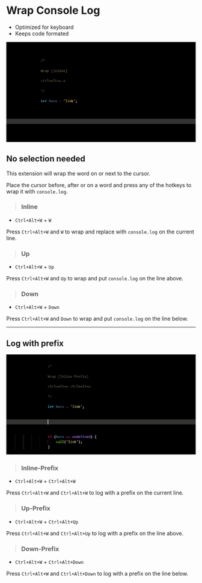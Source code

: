 # Wrap Console Log

* Optimized for keyboard
* Keeps code formated

![demo](images/screenshot.gif)


## No selection needed

This extension will wrap the word on or next to the cursor.

Place the cursor before, after or on a word and press any of the hotkeys to wrap it with `console.log`.


> ### Inline

*  `Ctrl+Alt+W` + `W`


Press `Ctrl+Alt+W` and `W` to wrap and replace with `console.log` on the current line.

>### Up

* `Ctrl+Alt+W` + `Up`

Press `Ctrl+Alt+W` and `Up` to wrap and put `console.log` on the line above.

>### Down
* `Ctrl+Alt+W` + `Down`

Press `Ctrl+Alt+W` and `Down` to wrap and put `console.log` on the line below.

---

## Log with prefix

![demo](images/screenshot2.gif)

> ### Inline-Prefix

*  `Ctrl+Alt+W` + `Ctrl+Alt+W`


Press `Ctrl+Alt+W` and `Ctrl+Alt+W` to log with a prefix on the current line.

>### Up-Prefix

* `Ctrl+Alt+W` + `Ctrl+Alt+Up`

Press `Ctrl+Alt+W` and `Ctrl+Alt+Up` to log with a prefix on the line above.

>### Down-Prefix
* `Ctrl+Alt+W` + `Ctrl+Alt+Down`

Press `Ctrl+Alt+W` and `Ctrl+Alt+Down` to log with a prefix on the line below.